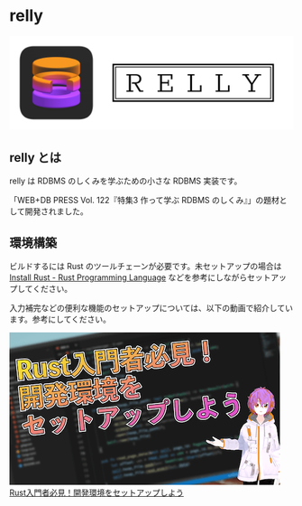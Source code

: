 # relly

![](docs/header.png)

## relly とは

relly は RDBMS のしくみを学ぶための小さな RDBMS 実装です。

「WEB+DB PRESS Vol. 122『特集3 作って学ぶ RDBMS のしくみ』」の題材として開発されました。

## 環境構築

ビルドするには Rust のツールチェーンが必要です。未セットアップの場合は [Install Rust - Rust Programming Language](https://www.rust-lang.org/tools/install)  などを参考にしながらセットアップしてください。

入力補完などの便利な機能のセットアップについては、以下の動画で紹介しています。参考にしてください。

[![](docs/yt-devenv.png)](https://www.youtube.com/watch?v=677kcyyPwJ4)
[Rust入門者必見！開発環境をセットアップしよう](https://www.youtube.com/watch?v=677kcyyPwJ4)
